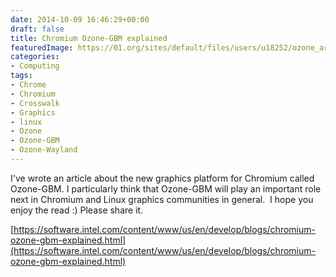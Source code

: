 ```yaml
---
date: 2014-10-09 16:46:29+00:00
draft: false
title: Chromium Ozone-GBM explained
featuredImage: https://01.org/sites/default/files/users/u18252/ozone_architecture_-_overview.png
categories:
- Computing
tags:
- Chrome
- Chromium
- Crosswalk
- Graphics
- linux
- Ozone
- Ozone-GBM
- Ozone-Wayland
---
```


I've wrote an article about the new graphics platform for Chromium called Ozone-GBM. I particularly think that Ozone-GBM will play an important role next in Chromium and Linux graphics communities in general.  I hope you enjoy the read :) Please share it.

[https://software.intel.com/content/www/us/en/develop/blogs/chromium-ozone-gbm-explained.html](https://software.intel.com/content/www/us/en/develop/blogs/chromium-ozone-gbm-explained.html)
